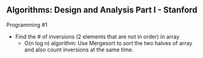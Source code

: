 ## Algorithms: Design and Analysis Part I - Stanford
Programming #1
* Find the # of inversions (2 elements that are not in order) in array
  * O(n log n) algorithm: Use Mergesort to sort the two halves of array and also count inversions at the same time.
